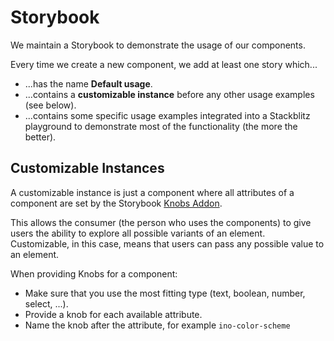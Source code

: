 # Storybook

We maintain a Storybook to demonstrate the usage of our components.

Every time we create a new component, we add at least one story which...

- ...has the name **Default usage**.
- ...contains a **customizable instance** before any other usage examples (see below).
- ...contains some specific usage examples integrated into a Stackblitz playground to demonstrate most of the functionality (the more the better).

## Customizable Instances

A customizable instance is just a component where all attributes of a component are set by the Storybook [Knobs Addon](https://github.com/storybooks/storybook/tree/master/addons/knobs).

This allows the consumer (the person who uses the components) to give users the ability to explore all possible variants of an element. Customizable, in this case, means that users can pass any possible value to an element.

When providing Knobs for a component:

- Make sure that you use the most fitting type (text, boolean, number, select, ...).
- Provide a knob for each available attribute.
- Name the knob after the attribute, for example `ino-color-scheme`
